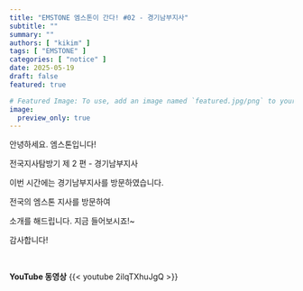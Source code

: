 ```yaml
---
title: "EMSTONE 엠스톤이 간다! #02 - 경기남부지사"
subtitle: ""
summary: ""
authors: [ "kikim" ]
tags: [ "EMSTONE" ]
categories: [ "notice" ]
date: 2025-05-19
draft: false
featured: true

# Featured Image: To use, add an image named `featured.jpg/png` to your page's folder.
image:
  preview_only: true
---
```


안녕하세요. 엠스톤입니다!

전국지사탐방기 제 2 편  - 경기남부지사

이번 시간에는 경기남부지사를 방문하였습니다.

전국의 엠스톤 지사를 방문하여 

소개를 해드립니다. 지금 들어보시죠!~

감사합니다!

&nbsp;

**YouTube 동영상**
{{< youtube 2ilqTXhuJgQ >}}

